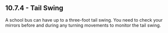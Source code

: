 ## 10.7.4 - Tail Swing
A school bus can have up to a three-foot tail swing. You need to check your mirrors before and during any turning movements to monitor the tail swing.
